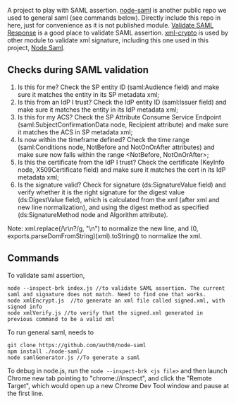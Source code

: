 A project to play with SAML assertion. [node-saml](https://github.com/auth0/node-saml) is another public repo we used to general saml (see commands below). Directly include this repo in here, just for convenience as it is not published module. [Validate SAML Response](https://www.samltool.com/validate_response.php) is a good place to validate SAML assertion. [xml-crypto](https://github.com/yaronn/xml-crypto) is used by other module to validate xml signature, including this one used in this project, [Node Saml](https://github.com/Authress/saml-login.js). 

## Checks during SAML validation

1) Is this for me? Check the SP entity ID (saml:Audience field) and make sure it matches the entity in its SP metadata xml; 
2) Is this from an IdP I trust? Check the IdP entity ID (saml:Issuer field) and make sure it matches the entity in its IdP metadata xml;
3) Is this for my ACS? Check the SP Attribute Consume Service Endpoint (saml:SubjectConfirmationData node, Recipient attribute) and make sure it matches the ACS in SP metadata xml; 
4) Is now within the timeframe defined? Check the time range (saml:Conditions node, NotBefore and NotOnOrAfter attributes) and make sure now falls within the range <NotBefore, NotOnOrAfter>;
5) Is this the certificate from the IdP I trust? Check the certificate (KeyInfo node, X509Certificate field) and make sure it matches the cert in its IdP metadata xml; 
6) Is the signature valid? Check for signature (ds:SignatureValue field) and verify whether it is the right signature for the digest value (ds:DigestValue field), which is calculated from the xml (after xml and new line normalization), and using the digest method as specified (ds:SignatureMethod node and Algorithm attribute). 


Note: xml.replace(/\r\n?/g, "\n") to normalize the new line, and (0, exports.parseDomFromString)(xml).toString() to normalize the xml. 


## Commands

To validate saml assertion, 
```
node --inspect-brk index.js //to validate SAML assertion. The current saml and signature does not match. Need to find one that works. 
node xmlEncrypt.js  //to generate an xml file called signed.xml, with signed info 
node xmlVerify.js //to verify that the signed.xml generated in previous command to be a valid xml
```

To run general saml, needs to 

```
git clone https://github.com/auth0/node-saml
npm install ./node-saml/
node samlGenerator.js //To generate a saml
```

To debug in node.js, run the ```node --inspect-brk <js file>``` and then launch Chrome new tab pointing to "chrome://inspect", and click the "Remote Target", which would open up a new Chrome Dev Tool window and pause at the first line. 